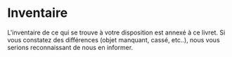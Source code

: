 ﻿# Inventaire 

L'inventaire de ce qui se trouve à votre disposition est annexé à ce livret. 
Si vous constatez des différences (objet manquant, cassé, etc..), nous vous serions reconnaissant de nous en informer.
